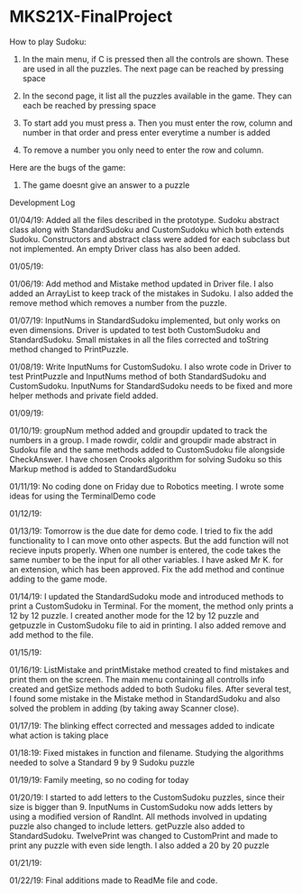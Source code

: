 # MKS21X-FinalProject

How to play Sudoku:

1. In the main menu, if C is pressed then all the controls are shown. These are used in all the puzzles. The next page can be reached by pressing space

2. In the second page, it list all the puzzles available in the game. They can each be reached by pressing space

3. To start add you must press a. Then you must enter the row, column and number in that order and press enter everytime a number is added

4. To remove a number you only need to enter the row and column.

Here are the bugs of the game:

1. The game doesnt give an answer to a puzzle

Development Log

01/04/19: Added all the files described in the prototype. Sudoku abstract class along with StandardSudoku and CustomSudoku which both 
extends Sudoku. Constructors and abstract class were added for each subclass but not implemented. An empty Driver class has also been added.

01/05/19:

01/06/19: Add method and Mistake method updated in Driver file. I also added an ArrayList to keep track of the mistakes in Sudoku. I also added the remove method which removes a number from the puzzle.

01/07/19: InputNums in StandardSudoku implemented, but only works on even dimensions. Driver is updated to test both CustomSudoku and StandardSudoku. Small mistakes in all the files corrected and toString method changed to PrintPuzzle.

01/08/19: Write InputNums for CustomSudoku. I also wrote code in Driver to test PrintPuzzle and InputNums method of both StandardSudoku and CustomSudoku. InputNums for StandardSudoku needs to be fixed and more helper methods and private field added.

01/09/19:

01/10/19: groupNum method added and groupdir updated to track the numbers in a group. I made rowdir, coldir and groupdir made abstract in Sudoku file and the same methods added to CustomSudoku file alongside CheckAnswer. I have chosen Crooks algorithm for solving Sudoku so this Markup method is added to StandardSudoku

01/11/19: No coding done on Friday due to Robotics meeting. I wrote some ideas for using the TerminalDemo code 

01/12/19:

01/13/19: Tomorrow is the due date for demo code. I tried to fix the add functionality to I can move onto other aspects. But the add function will not recieve inputs properly. When one number is entered, the code takes the same number to be the input for all other variables. I have asked Mr K. for an extension, which has been approved. Fix the add method and continue adding to the game mode.

01/14/19: I updated the StandardSudoku mode and introduced methods to print a CustomSudoku in Terminal. For the moment, the method only prints a 12 by 12 puzzle. I created another mode for the 12 by 12 puzzle and getpuzzle in CustomSudoku file to aid in printing. I also added remove and add method to the file. 

01/15/19:

01/16/19: ListMistake and printMistake method created to find mistakes and print them on the screen. The main menu containing all controlls info created and getSize methods added to both Sudoku files. After several test, I found some mistake in the Mistake method in StandardSudoku and also solved the problem in adding (by taking away Scanner close). 

01/17/19: The blinking effect corrected and messages added to indicate what action is taking place

01/18:19: Fixed mistakes in function and filename. Studying the algorithms needed to solve a Standard 9 by 9 Sudoku puzzle

01/19/19: Family meeting, so no coding for today

01/20/19: I started to add letters to the CustomSudoku puzzles, since their size is bigger than 9. InputNums in CustomSudoku now adds letters by using a modified version of RandInt. All methods involved in updating puzzle also changed to include letters. getPuzzle also added to StandardSudoku. TwelvePrint was changed to CustomPrint and made to print any puzzle with even side length. I also added a 20 by 20 puzzle

01/21/19:

01/22/19: Final additions made to ReadMe file and code.



